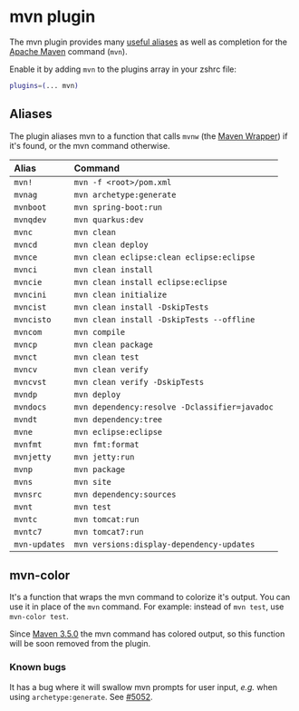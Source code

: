 # mvn plugin

The mvn plugin provides many [useful aliases](#aliases) as well as completion
for the [Apache Maven](https://maven.apache.org/) command (`mvn`).

Enable it by adding `mvn` to the plugins array in your zshrc file:

```zsh
plugins=(... mvn)
```

## Aliases

The plugin aliases mvn to a function that calls `mvnw` (the
[Maven Wrapper](https://github.com/takari/maven-wrapper)) if it's found, or the
mvn command otherwise.

| Alias                | Command                                         |
|:---------------------|:------------------------------------------------|
| `mvn!`               | `mvn -f <root>/pom.xml`                         |
| `mvnag`              | `mvn archetype:generate`                        |
| `mvnboot`            | `mvn spring-boot:run`                           |
| `mvnqdev`            | `mvn quarkus:dev`                               |
| `mvnc`               | `mvn clean`                                     |
| `mvncd`              | `mvn clean deploy`                              |
| `mvnce`              | `mvn clean eclipse:clean eclipse:eclipse`       |
| `mvnci`              | `mvn clean install`                             |
| `mvncie`             | `mvn clean install eclipse:eclipse`             |
| `mvncini`            | `mvn clean initialize`                          |
| `mvncist`            | `mvn clean install -DskipTests`                 |
| `mvncisto`           | `mvn clean install -DskipTests --offline`       |
| `mvncom`             | `mvn compile`                                   |
| `mvncp`              | `mvn clean package`                             |
| `mvnct`              | `mvn clean test`                                |
| `mvncv`              | `mvn clean verify`                              |
| `mvncvst`            | `mvn clean verify -DskipTests`                  |
| `mvndp`              | `mvn deploy`                                    |
| `mvndocs`            | `mvn dependency:resolve -Dclassifier=javadoc`   |
| `mvndt`              | `mvn dependency:tree`                           |
| `mvne`               | `mvn eclipse:eclipse`                           |
| `mvnfmt`             | `mvn fmt:format`                                |
| `mvnjetty`           | `mvn jetty:run`                                 |
| `mvnp`               | `mvn package`                                   |
| `mvns`               | `mvn site`                                      |
| `mvnsrc`             | `mvn dependency:sources`                        |
| `mvnt`               | `mvn test`                                      |
| `mvntc`              | `mvn tomcat:run`                                |
| `mvntc7`             | `mvn tomcat7:run`                               |
| `mvn-updates`        | `mvn versions:display-dependency-updates`       |

## mvn-color

It's a function that wraps the mvn command to colorize it's output. You can use
it in place of the `mvn` command. For example: instead of `mvn test`, use
`mvn-color test`.

Since [Maven 3.5.0](https://maven.apache.org/docs/3.5.0/release-notes.html) the
mvn command has colored output, so this function will be soon removed from the
plugin.

### Known bugs

It has a bug where it will swallow mvn prompts for user input, _e.g._ when using
`archetype:generate`. See
[#5052](https://github.com/ohmyzsh/ohmyzsh/issues/5052).
